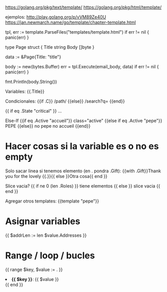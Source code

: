 https://golang.org/pkg/text/template/
https://golang.org/pkg/html/template/

ejemplos:
http://play.golang.org/p/vVM89Ze40U
https://jan.newmarch.name/go/template/chapter-template.html


  tpl, err := template.ParseFiles("templates/template.html")
  if err != nil {
    panic(err)
  }

  type Page struct {
    Title string
    Body  []byte
  }
  
  data := &Page{Title: "title"} 
  
  body := new(bytes.Buffer)
  err = tpl.Execute(email_body, data)
  if err != nil {
    panic(err)
  }
  
  fmt.Println(body.String())


Variables:
{{.Title}}

Condicionales:
{{if .C}}
  /path/
{{else}}
  /search?q=
{{end}}

{{ if eq .State "critical" }}
...

Else-If
{{if eq .Active "accueil"}}
class="active"
{{else if eq .Active "pepe"}}
PEPE
{{else}}
no pepe no accueil
{{end}}


# Hacer cosas si la variable es o no es empty
Solo sacar linea si tenemos elemento (en . pondra .Gift):
{{with .Gift}}Thank you for the lovely {{.}}{{ else }}Otra cosa{{ end }}


Slice vacia?
{{ if ne 0 (len .Roles) }}
tiene elementos
{{ else }}
slice vacia
{{ end }}

Agregar otros templates:
{{template "pepe"}}



# Asignar variables
{{ $addrLen := len $value.Addresses }}



# Range / loop / bucles
{{ range $key, $value := . }}
 <li><strong>{{ $key }}</strong>: {{ $value }}</li>
{{ end }}
